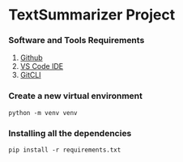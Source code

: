 # TextSummarizer Project
<!-- 
## Workflows

1. Update config.yaml
2. Update params.yaml
3. Update entity
4. Update the configuration manger in src\config
5. Update components
6. Update pipeline
7. Update main.py
8. Update app.py -->

### Software and Tools Requirements

1. [Github](https://github.com)
2. [VS Code IDE](https://code.visualstudio.com)
3. [GitCLI](https://git-scm.com/book/en/v2/Getting-Started-The-Command-Line)

### Create a new virtual environment
```
python -m venv venv
```

### Installing all the dependencies
```
pip install -r requirements.txt